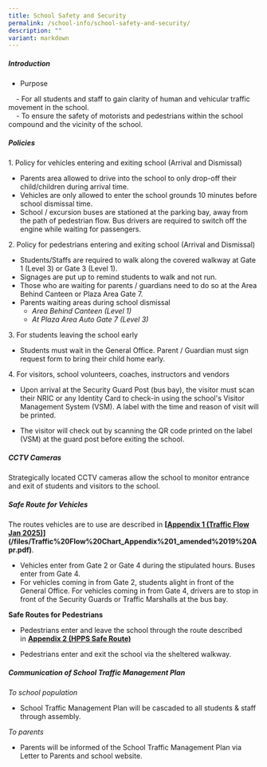 ```yaml
---
title: School Safety and Security
permalink: /school-info/school-safety-and-security/
description: ""
variant: markdown
---
```

##### Introduction

*   Purpose

&nbsp;&nbsp; &nbsp;- For all students and staff to gain clarity of human and vehicular traffic movement in the school.&nbsp;&nbsp; &nbsp;<br>
&nbsp;&nbsp; &nbsp;- To ensure the safety of motorists and pedestrians within the school compound and the vicinity of the school.  

  

##### Policies

1.&nbsp;Policy for vehicles entering and exiting school (Arrival and Dismissal)

*   Parents area allowed to drive into the school to only drop-off their child/children during arrival time.
*   Vehicles are only allowed to enter the school grounds 10 minutes before school dismissal time.
*   School / excursion buses are stationed at the parking bay, away from the path of pedestrian flow. Bus drivers are required to switch off the engine while waiting for passengers.

  

2.&nbsp;Policy for pedestrians entering and exiting school (Arrival and Dismissal)&nbsp;  

*   Students/Staffs are required to walk along the covered walkway at Gate 1 (Level 3) or Gate 3 (Level 1).
*   Signages are put up to remind students to walk and not run.
*   Those who are waiting for parents / guardians need to do so at the Area Behind Canteen or Plaza Area Gate 7.&nbsp;
*   Parents waiting areas during school dismissal
    *   _Area Behind Canteen (Level 1)_
    *   _At Plaza Area Auto Gate 7 (Level 3)_

  
3.&nbsp;For students leaving the school early  

*   Students must wait in the General Office. Parent / Guardian must sign request form to bring their child home early.

4.&nbsp;For visitors, school volunteers, coaches, instructors and vendors

*   Upon arrival at the Security Guard Post (bus bay), the visitor must scan their NRIC or any Identity Card to check-in using the school's Visitor Management System (VSM).&nbsp;A label with the time and reason of visit will be printed.

*   The visitor will check out by scanning the QR code printed on the label (VSM) at the guard post before exiting the school.

##### CCTV Cameras 

Strategically located CCTV cameras allow the school to monitor entrance and exit of students and visitors to the school.

  
##### Safe Route for Vehicles
The routes vehicles are to use are described in&nbsp;**[[Appendix 1 (Traffic Flow Jan 2025)](/files/Appendix_1_HPPS_Traffic_Flow_Jan_2025.pdf)](/files/Traffic%20Flow%20Chart_Appendix%201_amended%2019%20Apr.pdf)**.  

*   Vehicles enter from Gate 2 or Gate 4 during the stipulated hours. Buses enter from Gate 4.
*   For vehicles coming in from Gate 2, students alight in front of the General Office. For vehicles coming in from Gate 4, drivers are to stop in front of the Security Guards or Traffic Marshalls at the bus bay.

**Safe Routes for Pedestrians**  

*   Pedestrians enter and leave the school through the route described in&nbsp;**[Appendix 2 (HPPS Safe Route)](/files/HPPS%20Safe%20Route_Appendix%202_amended%2019%20Apr.pdf)**  
    
*   Pedestrians enter and exit the school via the sheltered walkway.

  
##### Communication of School Traffic Management Plan  
_To school population_  

*   School Traffic Management Plan will be cascaded to all students &amp; staff through assembly.

_To parents_  

*   Parents will be informed of the School Traffic Management Plan via Letter to Parents and school website.